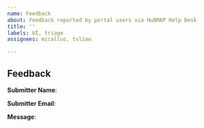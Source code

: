 ```yaml
---
name: Feedback
about: Feedback reported by portal users via HuBMAP Help Desk
title: ''
labels: UI, triage
assignees: mccalluc, tsliaw

---
```


## Feedback

__Submitter Name__:

__Submitter Email__:


__Message__:

